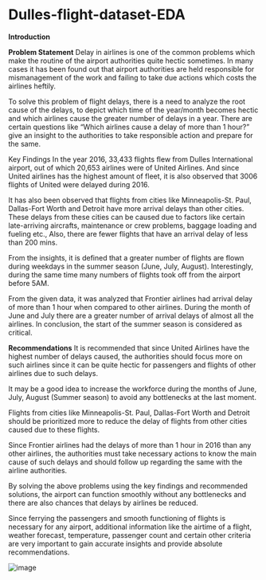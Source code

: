 # Dulles-flight-dataset-EDA

**Introduction**

**Problem Statement**
Delay in airlines is one of the common problems which make the routine of the airport authorities quite hectic sometimes. In many cases it has been found out that airport authorities are held responsible for mismanagement of the work and failing to take due actions which costs the airlines heftily. 

To solve this problem of flight delays, there is a need to analyze the root cause of the delays, to depict which time of the year/month becomes hectic and which airlines cause the greater number of delays in a year. There are certain questions like “Which airlines cause a delay of more than 1 hour?” give an insight to the authorities to take responsible action and prepare for the same.

Key Findings
In the year 2016, 33,433 flights flew from Dulles International airport, out of which 20,653 airlines were of United Airlines. And since United airlines has the highest amount of fleet, it is also observed that 3006 flights of United were delayed during 2016. 

It has also been observed that flights from cities like Minneapolis-St. Paul, Dallas-Fort Worth and Detroit have more arrival delays than other cities. These delays from these cities can be caused due to factors like certain late-arriving aircrafts, maintenance or crew problems, baggage loading and fueling etc., Also, there are fewer flights that have an arrival delay of less than 200 mins.

From the insights, it is defined that a greater number of flights are flown during weekdays in the summer season (June, July, August). Interestingly, during the same time many numbers of flights took off from the airport before 5AM.

From the given data, it was analyzed that Frontier airlines had arrival delay of more than 1 hour when compared to other airlines. During the month of June and July there are a greater number of arrival delays of almost all the airlines. In conclusion, the start of the summer season is considered as critical.

**Recommendations** 
It is recommended that since United Airlines have the highest number of delays caused, the authorities should focus more on such airlines since it can be quite hectic for passengers and flights of other airlines due to such delays. 

It may be a good idea to increase the workforce during the months of June, July, August (Summer season) to avoid any bottlenecks at the last moment. 

Flights from cities like Minneapolis-St. Paul, Dallas-Fort Worth and Detroit should be prioritized more to reduce the delay of flights from other cities caused due to these flights. 

Since Frontier airlines had the delays of more than 1 hour in 2016 than any other airlines, the authorities must take necessary actions to know the main cause of such delays and should follow up regarding the same with the airline authorities. 

By solving the above problems using the key findings and recommended solutions, the airport can function smoothly without any bottlenecks and there are also chances that delays by airlines be reduced. 

Since ferrying the passengers and smooth functioning of flights is necessary for any airport, additional information like the airtime of a flight, weather forecast, temperature, passenger count and certain other criteria are very important to gain accurate insights and provide absolute recommendations.


![image](https://user-images.githubusercontent.com/37064981/158033892-a4e3ed48-c5d7-43a1-bb9f-51979410af2e.png)
